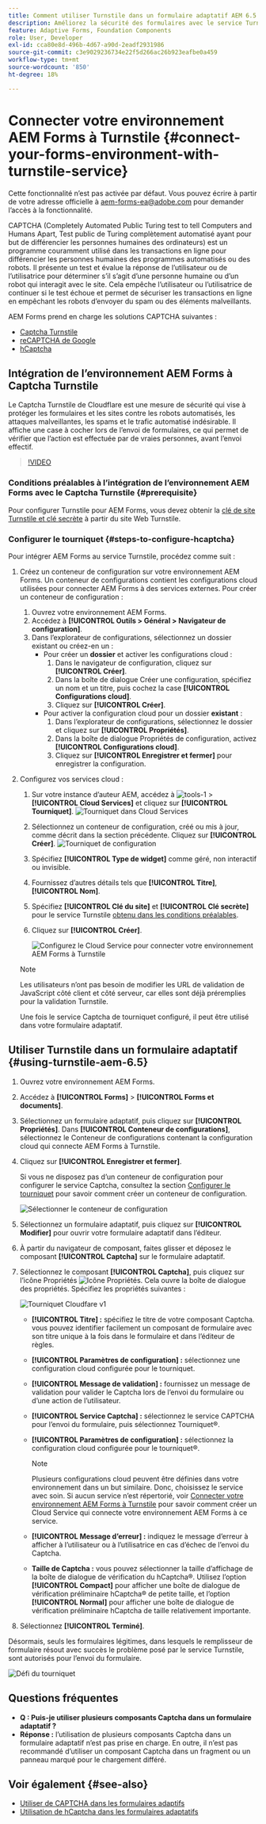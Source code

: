 ```yaml
---
title: Comment utiliser Turnstile dans un formulaire adaptatif AEM 6.5 ?
description: Améliorez la sécurité des formulaires avec le service Turnstile sans effort. Guide détaillé inclus.
feature: Adaptive Forms, Foundation Components
role: User, Developer
exl-id: cca80e8d-496b-4d67-a90d-2eadf2931986
source-git-commit: c3e9029236734e22f5d266ac26b923eafbe0a459
workflow-type: tm+mt
source-wordcount: '850'
ht-degree: 18%

---
```


# Connecter votre environnement AEM Forms à Turnstile {#connect-your-forms-environment-with-turnstile-service}


<span class="preview">Cette fonctionnalité n’est pas activée par défaut. Vous pouvez écrire à partir de votre adresse officielle à aem-forms-ea@adobe.com pour demander l’accès à la fonctionnalité.</span>

CAPTCHA (Completely Automated Public Turing test to tell Computers and Humans Apart, Test public de Turing complètement automatisé ayant pour but de différencier les personnes humaines des ordinateurs) est un programme couramment utilisé dans les transactions en ligne pour différencier les personnes humaines des programmes automatisés ou des robots. Il présente un test et évalue la réponse de l’utilisateur ou de l’utilisatrice pour déterminer s’il s’agit d’une personne humaine ou d’un robot qui interagit avec le site. Cela empêche l’utilisateur ou l’utilisatrice de continuer si le test échoue et permet de sécuriser les transactions en ligne en empêchant les robots d’envoyer du spam ou des éléments malveillants.

AEM Forms prend en charge les solutions CAPTCHA suivantes :

* [Captcha Turnstile](/help/forms/using/integrate-adaptive-forms-turnstile.md)
* [reCAPTCHA de Google](/help/forms/using/captcha-adaptive-forms.md)
* [hCaptcha](/help/forms/using/integrate-adaptive-forms-hcaptcha.md)


<!-- ![Turnstile](assets/Turnstile-challenge.png)-->

## Intégration de l’environnement AEM Forms à Captcha Turnstile

Le Captcha Turnstile de Cloudflare est une mesure de sécurité qui vise à protéger les formulaires et les sites contre les robots automatisés, les attaques malveillantes, les spams et le trafic automatisé indésirable. Il affiche une case à cocher lors de l’envoi de formulaires, ce qui permet de vérifier que l’action est effectuée par de vraies personnes, avant l’envoi effectif.

>[!VIDEO](https://video.tv.adobe.com/v/3440940/)

### Conditions préalables à l’intégration de l’environnement AEM Forms avec le Captcha Turnstile {#prerequisite}

Pour configurer Turnstile pour AEM Forms, vous devez obtenir la [clé de site Turnstile et clé secrète](https://developers.cloudflare.com/turnstile/get-started/) à partir du site Web Turnstile.

### Configurer le tourniquet {#steps-to-configure-hcaptcha}

Pour intégrer AEM Forms au service Turnstile, procédez comme suit :

1. Créez un conteneur de configuration sur votre environnement AEM Forms. Un conteneur de configurations contient les configurations cloud utilisées pour connecter AEM Forms à des services externes. Pour créer un conteneur de configuration :
   1. Ouvrez votre environnement AEM Forms.
   1. Accédez à **[!UICONTROL Outils > Général > Navigateur de configuration]**.
   1. Dans l’explorateur de configurations, sélectionnez un dossier existant ou créez-en un :
      * Pour créer un **dossier** et activer les configurations cloud :
         1. Dans le navigateur de configuration, cliquez sur **[!UICONTROL Créer]**.
         1. Dans la boîte de dialogue Créer une configuration, spécifiez un nom et un titre, puis cochez la case **[!UICONTROL Configurations cloud]**.
         1. Cliquez sur **[!UICONTROL Créer]**.
      * Pour activer la configuration cloud pour un dossier **existant** :
         1. Dans l’explorateur de configurations, sélectionnez le dossier et cliquez sur **[!UICONTROL Propriétés]**.
         1. Dans la boîte de dialogue Propriétés de configuration, activez **[!UICONTROL Configurations cloud]**.
         1. Cliquez sur **[!UICONTROL Enregistrer et fermer]** pour enregistrer la configuration.

1. Configurez vos services cloud :
   1. Sur votre instance d’auteur AEM, accédez à ![tools-1](assets/tools-1.png) > **[!UICONTROL Cloud Services]** et cliquez sur **[!UICONTROL Tourniquet]**.
      ![Tourniquet dans Cloud Services](assets/turnstile-in-ui.png)
   1. Sélectionnez un conteneur de configuration, créé ou mis à jour, comme décrit dans la section précédente. Cliquez sur **[!UICONTROL Créer]**.
      ![Tourniquet de configuration](assets/config-hcaptcha.png)
   1. Spécifiez **[!UICONTROL Type de widget]** comme géré, non interactif ou invisible.
   1. Fournissez d’autres détails tels que **[!UICONTROL Titre]**, **[!UICONTROL Nom]**.
   1. Spécifiez **[!UICONTROL Clé du site]** et **[!UICONTROL Clé secrète]** pour le service Turnstile [obtenu dans les conditions préalables](#prerequisite).
   1. Cliquez sur **[!UICONTROL Créer]**.

      ![Configurez le Cloud Service pour connecter votre environnement AEM Forms à Turnstile](assets/config-turntstile.png)

   >[!NOTE]
   > Les utilisateurs n’ont pas besoin de modifier les URL de validation de JavaScript côté client et côté serveur, car elles sont déjà préremplies pour la validation Turnstile.

   Une fois le service Captcha de tourniquet configuré, il peut être utilisé dans votre formulaire adaptatif.

## Utiliser Turnstile dans un formulaire adaptatif {#using-turnstile-aem-6.5}

1. Ouvrez votre environnement AEM Forms.
1. Accédez à **[!UICONTROL Forms]** > **[!UICONTROL Forms et documents]**.
1. Sélectionnez un formulaire adaptatif, puis cliquez sur **[!UICONTROL Propriétés]**. Dans **[!UICONTROL Conteneur de configurations]**, sélectionnez le Conteneur de configurations contenant la configuration cloud qui connecte AEM Forms à Turnstile.
1. Cliquez sur **[!UICONTROL Enregistrer et fermer]**.

   Si vous ne disposez pas d’un conteneur de configuration pour configurer le service Captcha, consultez la section [Configurer le tourniquet](#configure-turnstile-steps-to-configure-hcaptcha) pour savoir comment créer un conteneur de configuration.

   ![Sélectionner le conteneur de configuration](assets/captcha-properties.png)

1. Sélectionnez un formulaire adaptatif, puis cliquez sur **[!UICONTROL Modifier]** pour ouvrir votre formulaire adaptatif dans l’éditeur.
1. À partir du navigateur de composant, faites glisser et déposez le composant **[!UICONTROL Captcha]** sur le formulaire adaptatif.
1. Sélectionnez le composant **[!UICONTROL Captcha]**, puis cliquez sur l’icône Propriétés ![Icône Propriétés](assets/configure-icon.svg). Cela ouvre la boîte de dialogue des propriétés. Spécifiez les propriétés suivantes :

   <!--![Turnstile v2](assets/turnstile-settings-v2.png)-->
   ![Tourniquet Cloudfare v1](assets/turnstile-setting-v1.png)

   * **[!UICONTROL Titre] :** spécifiez le titre de votre composant Captcha. vous pouvez identifier facilement un composant de formulaire avec son titre unique à la fois dans le formulaire et dans l’éditeur de règles.
   * **[!UICONTROL Paramètres de configuration] :** sélectionnez une configuration cloud configurée pour le tourniquet.
   * **[!UICONTROL Message de validation] :** fournissez un message de validation pour valider le Captcha lors de l’envoi du formulaire ou d’une action de l’utilisateur.
   * **[!UICONTROL Service Captcha] :** sélectionnez le service CAPTCHA pour l’envoi du formulaire, puis sélectionnez Tourniquet®.
   * **[!UICONTROL Paramètres de configuration] :** sélectionnez la configuration cloud configurée pour le tourniquet®.
     >[!NOTE]
     >Plusieurs configurations cloud peuvent être définies dans votre environnement dans un but similaire. Donc, choisissez le service avec soin. Si aucun service n’est répertorié, voir [Connecter votre environnement AEM Forms à Turnstile](#connect-your-forms-environment-with-turnstile-service) pour savoir comment créer un Cloud Service qui connecte votre environnement AEM Forms à ce service.

   * **[!UICONTROL Message d’erreur] :** indiquez le message d’erreur à afficher à l’utilisateur ou à l’utilisatrice en cas d’échec de l’envoi du Captcha.
   * **Taille de Captcha :** vous pouvez sélectionner la taille d’affichage de la boîte de dialogue de vérification du hCaptcha®. Utilisez l’option **[!UICONTROL Compact]** pour afficher une boîte de dialogue de vérification préliminaire hCaptcha® de petite taille, et l’option **[!UICONTROL Normal]** pour afficher une boîte de dialogue de vérification préliminaire hCaptcha de taille relativement importante.

1. Sélectionnez **[!UICONTROL Terminé]**.


Désormais, seuls les formulaires légitimes, dans lesquels le remplisseur de formulaire résout avec succès le problème posé par le service Turnstile, sont autorisés pour l’envoi du formulaire.

![Défi du tourniquet](assets/turnstile-challenge.png)


## Questions fréquentes

* **Q : Puis-je utiliser plusieurs composants Captcha dans un formulaire adaptatif ?**
* **Réponse :** l’utilisation de plusieurs composants Captcha dans un formulaire adaptatif n’est pas prise en charge. En outre, il n’est pas recommandé d’utiliser un composant Captcha dans un fragment ou un panneau marqué pour le chargement différé.

## Voir également {#see-also}

* [Utiliser de CAPTCHA dans les formulaires adaptifs](/help/forms/using/captcha-adaptive-forms.md)
* [Utilisation de hCaptcha dans les formulaires adaptatifs](/help/forms/using/integrate-adaptive-forms-hcaptcha.md)
